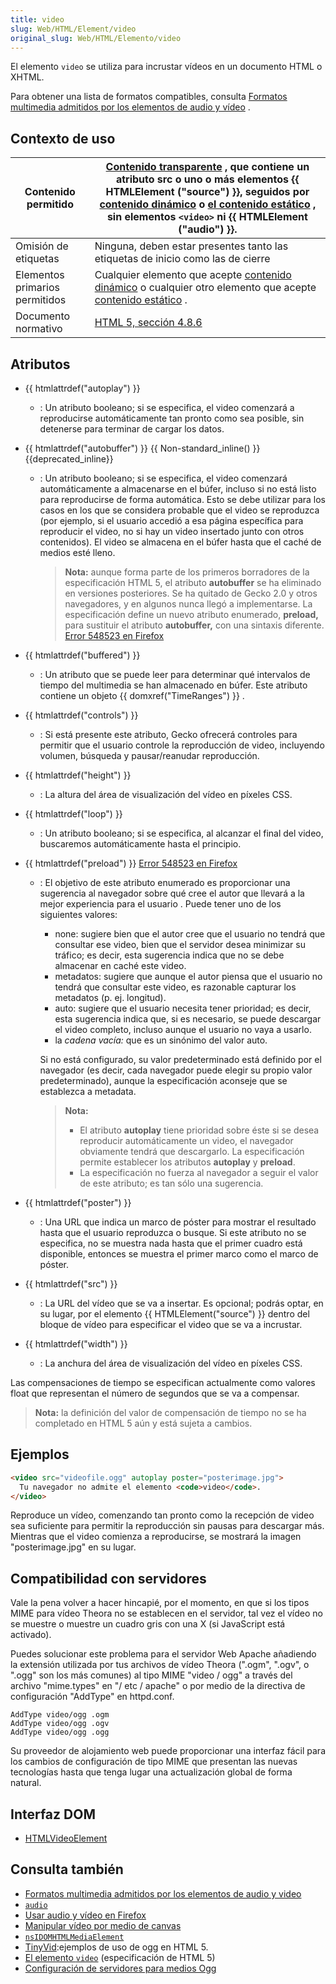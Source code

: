```yaml
---
title: video
slug: Web/HTML/Element/video
original_slug: Web/HTML/Elemento/video
---
```


El elemento `video` se utiliza para incrustar vídeos en un documento HTML o XHTML.

Para obtener una lista de formatos compatibles, consulta [Formatos multimedia admitidos por los elementos de audio y vídeo](/es/Formatos_multimedia_admitidos_por_los_elementos_de_video_y_audio) .

## Contexto de uso

| Contenido permitido            | [Contenido transparente](/en/HTML/Content_categories#transparent_content) , que contiene un atributo **src** o uno o más elementos {{ HTMLElement ("source") }}, seguidos por [contenido dinámico](/en/HTML/Content_categories#flow_content) o [el contenido estático](/en/HTML/Content_categories#phrasing_content) , sin elementos `<video>` ni {{ HTMLElement ("audio") }}. |
| ------------------------------ | ---------------------------------------------------------------------------------------------------------------------------------------------------------------------------------------------------------------------------------------------------------------------------------------------------------------------------------------------------------------------------------------------------------------------------------------------------------------------------------------------------------------------------------------- |
| Omisión de etiquetas           | Ninguna, deben estar presentes tanto las etiquetas de inicio como las de cierre                                                                                                                                                                                                                                                                                                                                                                                                                                                          |
| Elementos primarios permitidos | Cualquier elemento que acepte [contenido dinámico](/en/HTML/Content_categories#flow_content) o cualquier otro elemento que acepte [contenido estático](/en/HTML/Content_categories#phrasing_content) .                                                                                                                                                                                                                                           |
| Documento normativo            | [HTML 5, sección 4.8.6](http://www.w3.org/TR/html5/video.html#video)                                                                                                                                                                                                                                                                                                                                                                                                                                                                     |

## Atributos

- {{ htmlattrdef("autoplay") }}
  - : Un atributo booleano; si se especifica, el video comenzará a reproducirse automáticamente tan pronto como sea posible, sin detenerse para terminar de cargar los datos.
- {{ htmlattrdef("autobuffer") }} {{ Non-standard_inline() }} {{deprecated_inline}}

  - : Un atributo booleano; si se especifica, el video comenzará automáticamente a almacenarse en el búfer, incluso si no está listo para reproducirse de forma automática. Esto se debe utilizar para los casos en los que se considera probable que el video se reproduzca (por ejemplo, si el usuario accedió a esa página específica para reproducir el video, no si hay un video insertado junto con otros contenidos). El video se almacena en el búfer hasta que el caché de medios esté lleno.

    > **Nota:** aunque forma parte de los primeros borradores de la especificación HTML 5, el atributo **autobuffer** se ha eliminado en versiones posteriores. Se ha quitado de Gecko 2.0 y otros navegadores, y en algunos nunca llegó a implementarse. La especificación define un nuevo atributo enumerado, **preload,** para sustituir el atributo **autobuffer,** con una sintaxis diferente. [Error 548523 en Firefox](https://bugzil.la/548523)

- {{ htmlattrdef("buffered") }}
  - : Un atributo que se puede leer para determinar qué intervalos de tiempo del multimedia se han almacenado en búfer. Este atributo contiene un objeto {{ domxref("TimeRanges") }} .
- {{ htmlattrdef("controls") }}
  - : Si está presente este atributo, Gecko ofrecerá controles para permitir que el usuario controle la reproducción de video, incluyendo volumen, búsqueda y pausar/reanudar reproducción.
- {{ htmlattrdef("height") }}
  - : La altura del área de visualización del vídeo en píxeles CSS.
- {{ htmlattrdef("loop") }}
  - : Un atributo booleano; si se especifica, al alcanzar el final del video, buscaremos automáticamente hasta el principio.
- {{ htmlattrdef("preload") }} [Error 548523 en Firefox](https://bugzil.la/548523)

  - : El objetivo de este atributo enumerado es proporcionar una sugerencia al navegador sobre qué cree el autor que llevará a la mejor experiencia para el usuario . Puede tener uno de los siguientes valores:

    - none: sugiere bien que el autor cree que el usuario no tendrá que consultar ese video, bien que el servidor desea minimizar su tráfico; es decir, esta sugerencia indica que no se debe almacenar en caché este video.
    - metadatos: sugiere que aunque el autor piensa que el usuario no tendrá que consultar este video, es razonable capturar los metadatos (p. ej. longitud).
    - auto: sugiere que el usuario necesita tener prioridad; es decir, esta sugerencia indica que, si es necesario, se puede descargar el video completo, incluso aunque el usuario no vaya a usarlo.
    - la _cadena vacía:_ que es un sinónimo del valor auto.

    Si no está configurado, su valor predeterminado está definido por el navegador (es decir, cada navegador puede elegir su propio valor predeterminado), aunque la especificación aconseje que se establezca a metadata.

    > **Nota:**
    >
    > - El atributo **autoplay** tiene prioridad sobre éste si se desea reproducir automáticamente un video, el navegador obviamente tendrá que descargarlo. La especificación permite establecer los atributos **autoplay** y **preload**.
    > - La especificación no fuerza al navegador a seguir el valor de este atributo; es tan sólo una sugerencia.

- {{ htmlattrdef("poster") }}
  - : Una URL que indica un marco de póster para mostrar el resultado hasta que el usuario reproduzca o busque. Si este atributo no se especifica, no se muestra nada hasta que el primer cuadro está disponible, entonces se muestra el primer marco como el marco de póster.
- {{ htmlattrdef("src") }}
  - : La URL del vídeo que se va a insertar. Es opcional; podrás optar, en su lugar, por el elemento {{ HTMLElement("source") }} dentro del bloque de vídeo para especificar el video que se va a incrustar.
- {{ htmlattrdef("width") }}
  - : La anchura del área de visualización del vídeo en píxeles CSS.

Las compensaciones de tiempo se especifican actualmente como valores float que representan el número de segundos que se va a compensar.

> **Nota:** la definición del valor de compensación de tiempo no se ha completado en HTML 5 aún y está sujeta a cambios.

## Ejemplos

```html
<video src="videofile.ogg" autoplay poster="posterimage.jpg">
  Tu navegador no admite el elemento <code>video</code>.
</video>
```

Reproduce un vídeo, comenzando tan pronto como la recepción de video sea suficiente para permitir la reproducción sin pausas para descargar más. Mientras que el video comienza a reproducirse, se mostrará la imagen "posterimage.jpg" en su lugar.

## Compatibilidad con servidores

Vale la pena volver a hacer hincapié, por el momento, en que si los tipos MIME para vídeo Theora no se establecen en el servidor, tal vez el vídeo no se muestre o muestre un cuadro gris con una X (si JavaScript está activado).

Puedes solucionar este problema para el servidor Web Apache añadiendo la extensión utilizada por tus archivos de vídeo Theora (".ogm", ".ogv", o ".ogg" son los más comunes) al tipo MIME "video / ogg" a través del archivo "mime.types" en "/ etc / apache" o por medio de la directiva de configuración "AddType" en httpd.conf.

```
AddType video/ogg .ogm
AddType video/ogg .ogv
AddType video/ogg .ogg
```

Su proveedor de alojamiento web puede proporcionar una interfaz fácil para los cambios de configuración de tipo MIME que presentan las nuevas tecnologías hasta que tenga lugar una actualización global de forma natural.

## Interfaz DOM

- [HTMLVideoElement](/en/DOM/HTMLVideoElement)

## Consulta también

- [Formatos multimedia admitidos por los elementos de audio y video](/es/Formatos_multimedia_admitidos_por_los_elementos_de_video_y_audio)
- [`audio`](/es/HTML/Elemento/Audio)
- [Usar audio y vídeo en Firefox](/Es/Usar_audio_y_vídeo_en_Firefox)
- [Manipular vídeo por medio de canvas](/En/Manipulating_video_using_canvas)
- [`nsIDOMHTMLMediaElement`](/En/XPCOM_Interface_Reference/NsIDOMHTMLMediaElement)
- [TinyVid](http://tinyvid.tv/):ejemplos de uso de ogg en HTML 5.
- [El elemento `video`](http://www.whatwg.org/specs/web-apps/current-work/#video) (especificación de HTML 5)
- [Configuración de servidores para medios Ogg](/en/Configuring_servers_for_Ogg_media)
